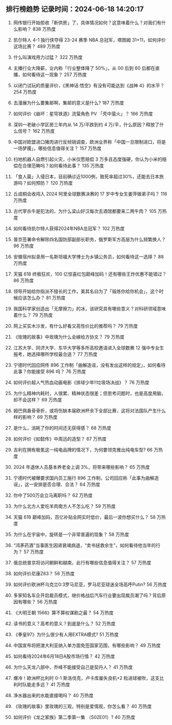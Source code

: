 
## 排行榜趋势 记录时间：2024-06-18 14:20:17
  
  1. 网传银行开始拒收「断供房」了，具体情况如何？这意味着什么？对我们有什么影响？ 838 万热度
    
  2. 凯尔特人 4-1 独行侠夺得 23-24 赛季 NBA 总冠军，塔图姆 31+11，如何评价这场比赛？ 489 万热度
    
  3. 什么叫演戏用力过猛？ 322 万热度
    
  4. 主播行业大降薪，业内称「行业整体降了 50%」，从 00 后到 60 后都在直播，如何看待这一现象？ 257 万热度
    
  5. 以闭门试玩的质量评价，《黑神话:悟空》有没有可能达到《战神 4》的水平？ 254 万热度
    
  6. 去漫展为什么要集邮啊，集邮的意义是什么? 187 万热度
    
  7. 如何评价《崩坏：星穹铁道》流萤角色 PV 「壳中萤火」？ 166 万热度
    
  8. 深圳一老破小学区房三年内从 14 万/平跌到约 4 万/平，什么原因？释放了什么信号？ 162 万热度
    
  9. 中国对欧盟进口猪肉进行反倾销调查，欧洲业界称「中国一旦限制进口，将是一场梦魇」，哪些信息值得关注？ 157 万热度
    
  10. 扫地机器人自燃引起火灾，小米仅愿赔偿 3 万多且态度强硬，你认为小米的赔偿在合理范畴吗？如何看待此事？ 135 万热度
    
  11. 「食人菌」入侵日本，目前确诊近1000例，致死率超过30%，还能去日本旅游吗？如何预防？ 120 万热度
    
  12. 丘成桐会收闯入 2024 阿里全球数赛决赛的 17 岁中专女生姜萍做弟子吗？ 116 万热度
    
  13. 古代宰杀牛是犯法的，为什么梁山好汉每次去酒馆都要来二两牛肉？ 105 万热度
    
  14. 如何看待凯尔特人获得2024年NBA总冠军？ 102 万热度
    
  15. 普京签署命令解除四名国防部副部长职务，俄罗斯军方高层为什么频繁换人？ 96 万热度
    
  16. 安徽宿州拟录用一名斯坦福大学博士为乡镇公务员，如何看待这一选择？ 88 万热度
    
  17. 天猫 618 终极狂欢，100 亿惊喜红包巅峰加码！还有哪些王炸优惠不能错过？ 86 万热度
    
  18. 领导开始给你指派不擅长的工作，美其名曰为了「锻炼你给你机会」，这个时候应该怎么办？ 81 万热度
    
  19. 我国科学家创造出「无摩擦力」的冰，该研究具有哪些意义？对科研领域意味着什么？ 79 万热度
    
  20. 网上买实木沙发，有什么好看又高性价比的推荐吗？ 79 万热度
    
  21. 《玫瑰的故事》中玫瑰为什么会嫁给方协文？ 79 万热度
    
  22. 江苏大学、同济大学、东华大学等多所高校邀请进入全球数赛 12 强中专女生报考，她选择哪所学校最合适？ 77 万热度
    
  23. 宁德时代回应网传 896 工作制「曲解造谣，没有发出这样的规定」，如何看待此事？你能接受 896 吗？ 76 万热度
    
  24. 如何评价超人气热血动画电影《排球少年!!垃圾场决战》？ 76 万热度
    
  25. 为什么精神内耗时，人很累、精神状态很差；但思考问题时，也是高度用脑，却不会这样？ 69 万热度
    
  26. 姆巴佩鼻骨骨折，或将伤缺本届欧洲杯余下全部比赛，这将对法国队产生什么样的影响？ 69 万热度
    
  27. 是什么，消耗了你的时间还无获得感？ 68 万热度
    
  28. 如何评价《如懿传》中周迅的造型？ 67 万热度
    
  29. 吉利在拥有极氪这一纯电品牌的情况下，为何要领克推出纯电车型? 66 万热度
    
  30. 2024 年退休人员基本养老金上调 3%，将带来哪些影响？ 65 万热度
    
  31. 宁德时代被曝要求国内员工施行 896 工作制，公司回应称「此事为曲解造谣」，这一安排是否合理、合法？ 64 万热度
    
  32. 你中了500万会立马离职吗？ 62 万热度
    
  33. 为什么北方人爱吃羊肉南方人不怎么吃？ 59 万热度
    
  34. 天猫 618 巅峰加码，百亿补贴全网实时低价，最后一波你想买什么？ 58 万热度
    
  35. 为什么在宇宙中，旋转是一个非常普遍的现象？ 58 万热度
    
  36. “鸿茅药酒”当事医生因肾衰竭病退，“卖书拯救余生”，如何看待他当年的行为？ 57 万热度
    
  37. 俄总统普京将访问朝鲜和越南，此行有哪些信息值得关注？ 57 万热度
    
  38. 如何评价尼康Z63？ 56 万热度
    
  39. 如何评价欧洲杯乌克兰0:3罗马尼亚，罗马尼亚球迷全场高呼Putin? 56 万热度
    
  40. 多家知名车企开启裁员模式，继价格战后汽车行业要出现裁员潮了吗？背后原因有哪些？ 56 万热度
    
  41. 《大明王朝 1566》算不算权谋剧之最？ 54 万热度
    
  42. 读书的意义？高考的意义？到底是什么？ 52 万热度
    
  43. 《拳皇97》为什么很少有人用EXTRA模式? 51 万热度
    
  44. 中国宣布将把澳大利亚纳入单方面免签国家范围，有哪些影响？ 49 万热度
    
  45. 如何看待2024年6月18日A股市场行情？ 42 万热度
    
  46. 为什么天龙八部中，乔峰不能接受自己是契丹人？ 41 万热度
    
  47. 爆冷！欧洲杯比利时 0-1 斯洛伐克，卢卡库屡失良机+2 粒进球被吹，这支比利时队能走多远？ 41 万热度
    
  48. 净水器出来的水能直接喝吗？ 40 万热度
    
  49. 《玫瑰的故事》里玫瑰的三观，特别是爱情观，你怎么看？ 40 万热度
    
  50. 如何评价《龙之家族》第二季第一集 （S02E01）? 40 万热度
    
